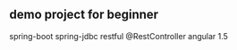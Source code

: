 demo project for beginner
--------------------------
spring-boot
spring-jdbc
restful @RestController
angular 1.5
